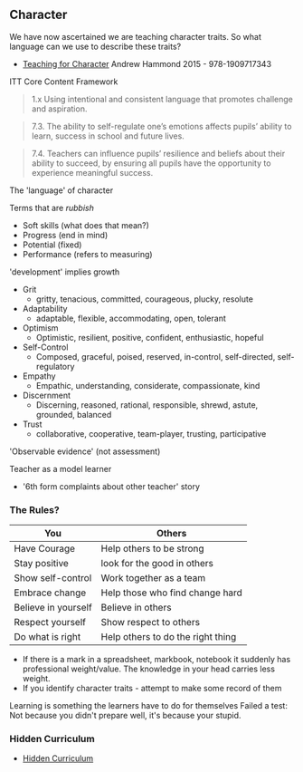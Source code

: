Character
---------

We have now ascertained we are teaching character traits. So what language can we use to describe these traits?

* [Teaching for Character](https://www.amazon.co.uk/Teaching-Character-Invisible-Curriculum-Hammond/dp/1909717347/ref=sr_1_6?crid=2F70SZENYA9NV&dchild=1&keywords=teaching+character&qid=1614866363&sprefix=teaching+for+character%2Caps%2C170&sr=8-6) Andrew Hammond 2015 - 978-1909717343

ITT Core Content Framework
> 1.x Using intentional and consistent language that promotes challenge and aspiration.

> 7.3. The ability to self-regulate one’s emotions affects pupils’ ability to learn, success in school and future lives.

> 7.4. Teachers can influence pupils’ resilience and beliefs about their ability to succeed, by ensuring all pupils have the opportunity to experience meaningful success.

The 'language' of character

Terms that are _rubbish_
* Soft skills (what does that mean?)
* Progress (end in mind)
* Potential (fixed)
* Performance (refers to measuring)


'development' implies growth

* Grit
    * gritty, tenacious, committed, courageous, plucky, resolute
* Adaptability
    * adaptable, flexible, accommodating, open, tolerant
* Optimism
    * Optimistic, resilient, positive, confident, enthusiastic, hopeful
* Self-Control
    * Composed, graceful, poised, reserved, in-control, self-directed, self-regulatory
* Empathy
    * Empathic, understanding, considerate, compassionate, kind
* Discernment
    * Discerning, reasoned, rational, responsible, shrewd, astute, grounded, balanced
* Trust
    * collaborative, cooperative, team-player, trusting, participative

'Observable evidence' (not assessment)

Teacher as a model learner
* '6th form complaints about other teacher' story


### The Rules?

| You | Others |
|-|-|
| Have Courage       | Help others to be strong          |
| Stay positive      | look for the good in others       |
| Show self-control  | Work together as a team           |
| Embrace change     | Help those who find change hard   |
| Believe in yourself | Believe in others                  |
| Respect yourself   | Show respect to others            |
| Do what is right   | Help others to do the right thing |

* If there is a mark in a spreadsheet, markbook, notebook it suddenly has professional weight/value. The knowledge in your head carries less weight.
* If you identify character traits - attempt to make some record of them


Learning is something the learners have to do for themselves
Failed a test: Not because you didn't prepare well, it's because your stupid.

### Hidden Curriculum

* [Hidden Curriculum](https://en.wikipedia.org/wiki/Hidden_curriculum)


